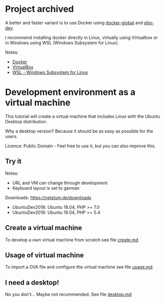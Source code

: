 # Project archived

A better and faster variant is to use Docker using [docker-global](https://github.com/Cyb10101/docker-global) and [php-dev](https://github.com/Cyb10101/php-dev).

I recommend installing docker directly in Linux, virtually using Virtualbox or in Windows using WSL (Windows Subsystem for Linux).

Notes:

* [Docker](https://github.com/Cyb10101/notes/blob/master/Server/Docker)
* [VirtualBox](https://github.com/Cyb10101/notes/blob/master/Software/VirtualBox)
* [WSL - Windows Subsystem for Linux](https://github.com/Cyb10101/notes/tree/master/System/Windows/WSL)

# Development environment as a virtual machine

This tutorial will create a virtual machine that includes Linux with the Ubuntu Desktop distribution.

Why a desktop version? Because it should be as easy as possible for the users.

Licence: Public Domain - Feel free to use it, but you can also improve this.

## Try it

Notes:

* URL and VM can change through development
* Keyboard layout is set to german

Downloads: https://netslum.de/downloads

* UbuntuDev2018: Ubuntu 18.04, PHP >= 7.0
* UbuntuDev2016: Ubuntu 16.04, PHP >= 5.4

## Create a virtual machine

To develop a own virtual machine from scratch see file [create.md](create.md).

## Usage of virtual machine

To import a OVA file and configure the virtual machine see file [usage.md](usage.md).

## I need a desktop!

No you don't... Maybe not recommended. See file [desktop.md](desktop.md)
